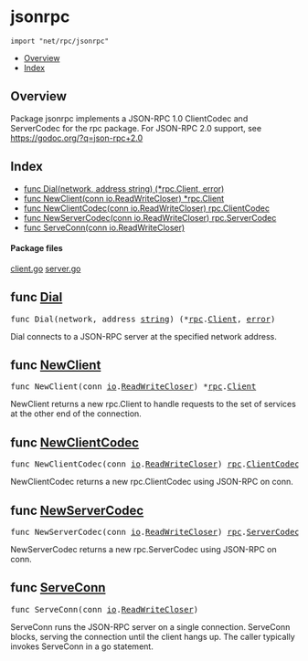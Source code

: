 

# jsonrpc
`import "net/rpc/jsonrpc"`

* [Overview](#pkg-overview)
* [Index](#pkg-index)

## <a id="pkg-overview">Overview</a>
Package jsonrpc implements a JSON-RPC 1.0 ClientCodec and ServerCodec
for the rpc package.
For JSON-RPC 2.0 support, see <a href="https://godoc.org/?q=json-rpc+2.0">https://godoc.org/?q=json-rpc+2.0</a>




## <a id="pkg-index">Index</a>
* [func Dial(network, address string) (*rpc.Client, error)](#Dial)
* [func NewClient(conn io.ReadWriteCloser) *rpc.Client](#NewClient)
* [func NewClientCodec(conn io.ReadWriteCloser) rpc.ClientCodec](#NewClientCodec)
* [func NewServerCodec(conn io.ReadWriteCloser) rpc.ServerCodec](#NewServerCodec)
* [func ServeConn(conn io.ReadWriteCloser)](#ServeConn)




#### <a id="pkg-files">Package files</a>
[client.go](https://golang.org/src/net/rpc/jsonrpc/client.go) [server.go](https://golang.org/src/net/rpc/jsonrpc/server.go) 






## <a id="Dial">func</a> [Dial](https://golang.org/src/net/rpc/jsonrpc/client.go?s=2889:2944#L108)
<pre>func Dial(network, address <a href="/pkg/builtin/#string">string</a>) (*<a href="/pkg/net/rpc/">rpc</a>.<a href="/pkg/net/rpc/#Client">Client</a>, <a href="/pkg/builtin/#error">error</a>)</pre>
Dial connects to a JSON-RPC server at the specified network address.



## <a id="NewClient">func</a> [NewClient](https://golang.org/src/net/rpc/jsonrpc/client.go?s=2707:2758#L103)
<pre>func NewClient(conn <a href="/pkg/io/">io</a>.<a href="/pkg/io/#ReadWriteCloser">ReadWriteCloser</a>) *<a href="/pkg/net/rpc/">rpc</a>.<a href="/pkg/net/rpc/#Client">Client</a></pre>
NewClient returns a new rpc.Client to handle requests to the
set of services at the other end of the connection.



## <a id="NewClientCodec">func</a> [NewClientCodec](https://golang.org/src/net/rpc/jsonrpc/client.go?s=1034:1094#L27)
<pre>func NewClientCodec(conn <a href="/pkg/io/">io</a>.<a href="/pkg/io/#ReadWriteCloser">ReadWriteCloser</a>) <a href="/pkg/net/rpc/">rpc</a>.<a href="/pkg/net/rpc/#ClientCodec">ClientCodec</a></pre>
NewClientCodec returns a new rpc.ClientCodec using JSON-RPC on conn.



## <a id="NewServerCodec">func</a> [NewServerCodec](https://golang.org/src/net/rpc/jsonrpc/server.go?s=998:1058#L27)
<pre>func NewServerCodec(conn <a href="/pkg/io/">io</a>.<a href="/pkg/io/#ReadWriteCloser">ReadWriteCloser</a>) <a href="/pkg/net/rpc/">rpc</a>.<a href="/pkg/net/rpc/#ServerCodec">ServerCodec</a></pre>
NewServerCodec returns a new rpc.ServerCodec using JSON-RPC on conn.



## <a id="ServeConn">func</a> [ServeConn](https://golang.org/src/net/rpc/jsonrpc/server.go?s=3191:3230#L122)
<pre>func ServeConn(conn <a href="/pkg/io/">io</a>.<a href="/pkg/io/#ReadWriteCloser">ReadWriteCloser</a>)</pre>
ServeConn runs the JSON-RPC server on a single connection.
ServeConn blocks, serving the connection until the client hangs up.
The caller typically invokes ServeConn in a go statement.









